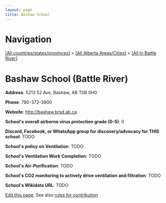 ```yaml
---
layout: page
title: Bashaw School
---
```

# Navigation

[[All countries/states/provinces]](../../..) > [[All Alberta Areas/Cities]](../..) > [[All In Battle River]](..)

# Bashaw School (Battle River)

**Address**: 5213 52 Ave, Bashaw, AB T0B 0H0

**Phone**: 780-372-3800

**Website**: <http://bashaw.brsd.ab.ca>

**School's overall airborne virus protection grade (0-5)**: 0

**Discord, Facebook, or WhatsApp group for discovery/advocacy for THIS school**: TODO

**School's policy on Ventilation**: TODO

**School's Ventilation Work Completion**: TODO

**School's Air-Purification**: TODO

**School's CO2 monitoring to actively drive ventilation and filtration**: TODO

**School's Wikidata URL**: TODO


[Edit this page](https://github.com/ventilate-schools/AB/edit/main/./Battle_River/Bashaw_School.md). See also [rules for contribution](../../../contribution-rules/)